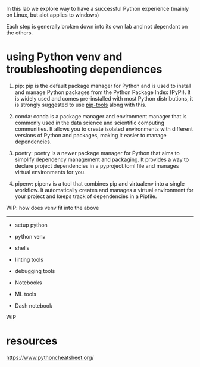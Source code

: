 In this lab we explore way to have a successful Python experience (mainly on Linux, but alot applies to windows)

Each step is generally broken down into its own lab and not dependant on the others.


# using Python venv and troubleshooting dependiences 



1. pip: pip is the default package manager for Python and is used to install and manage Python packages from the Python Package Index (PyPI). It is widely used and comes pre-installed with most Python distributions, it is strongly suggested to use [pip-tools](https://pypi.org/project/pip-tools/) along with this.

2. conda: conda is a package manager and environment manager that is commonly used in the data science and scientific computing communities. It allows you to create isolated environments with different versions of Python and packages, making it easier to manage dependencies.

3. poetry: poetry is a newer package manager for Python that aims to simplify dependency management and packaging. It provides a way to declare project dependencies in a pyproject.toml file and manages virtual environments for you.

4. pipenv: pipenv is a tool that combines pip and virtualenv into a single workflow. It automatically creates and manages a virtual environment for your project and keeps track of dependencies in a Pipfile.

WIP: how does venv fit into the above

----


- setup python

- python venv

- shells

- linting tools

- debugging tools

- Notebooks

- ML tools

- Dash notebook

WIP 

# resources

https://www.pythoncheatsheet.org/
